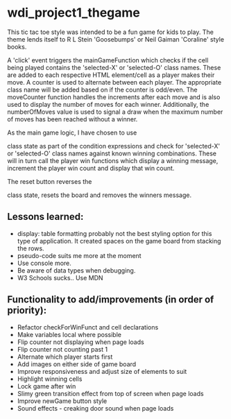 # wdi_project1_thegame

This tic tac toe style was intended to be a fun game for kids to play. The theme lends itself to
R L Stein 'Goosebumps' or Neil Gaiman 'Coraline' style books.

A 'click' event triggers the mainGameFunction which checks if the cell being played contains the 'selected-X' or 'selected-O' class names. These are added to each respective HTML element/cell as a player makes their move. A counter is used to alternate between each player. The appropriate class name will be added based on if the counter is odd/even. The moveCounter function handles the increments after each move and is also used to display the number of moves for each winner. Additionally, the numberOfMoves value is used to signal a draw when the maximum number of moves has been reached without a winner.

As the main game logic, I have chosen to use <div> class state as part of the condition expressions and check for 'selected-X' or 'selected-O' class names against known winning combinations. These will in turn call the player win functions which display a winning message, increment the player win count and display that win count.

The reset button reverses the <div> class state, resets the board and removes the winners message.


## Lessons learned:
* display: table formatting probably not the best styling option for this type of application.
  It created spaces on the game board from stacking the rows.
* pseudo-code suits me more at the moment
* Use console more.
* Be aware of data types when debugging.
* W3 Schools sucks.. Use MDN


## Functionality to add/improvements (in order of priority):
* Refactor checkForWinFunct and cell declarations
* Make variables local where possible
* Flip counter not displaying when page loads
* Flip counter not counting past 1
* Alternate which player starts first
* Add images on either side of game board
* Improve responsiveness and adjust size of elements to suit
* Highlight winning cells
* Lock game after win
* Slimy green transition effect from top of screen when page loads
* Improve newGame button style
* Sound effects - creaking door sound when page loads
